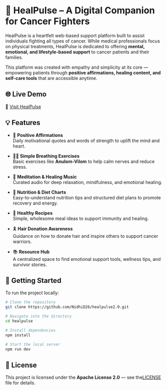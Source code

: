 # 🌿 HealPulse – A Digital Companion for Cancer Fighters

HealPulse is a heartfelt web-based support platform built to assist individuals fighting all types of cancer. While medical professionals focus on physical treatments, HealPulse is dedicated to offering **mental, emotional, and lifestyle-based support** to cancer patients and their families.

This platform was created with empathy and simplicity at its core — empowering patients through **positive affirmations, healing content, and self-care tools** that are accessible anytime.

## 🌐 Live Demo
🔗 [Visit HealPulse](https://healpulse2-0.vercel.app)


## 💡 Features

- 🧠 **Positive Affirmations**  
  Daily motivational quotes and words of strength to uplift the mind and heart.

- 🧘‍♀️ **Simple Breathing Exercises**  
  Basic exercises like **Anulom-Vilom** to help calm nerves and reduce stress.

- 🎵 **Meditation & Healing Music**  
  Curated audio for deep relaxation, mindfulness, and emotional healing.

- 🥗 **Nutrition & Diet Charts**  
  Easy-to-understand nutrition tips and structured diet plans to promote recovery and energy.

- 🍲 **Healthy Recipes**  
  Simple, wholesome meal ideas to support immunity and healing.

- 🎗️ **Hair Donation Awareness**  
  Guidance on how to donate hair and inspire others to support cancer warriors.

- 📚 **Resource Hub**  
  A centralized space to find emotional support tools, wellness tips, and survivor stories.



## 🚀 Getting Started

To run the project locally:

```bash
# Clone the repository
git clone https://github.com/NidhiD26/healpulse2.0.git

# Navigate into the directory
cd healpulse

# Install dependencies
npm install

# Start the local server
npm run dev

```

## 📄 License

This project is licensed under the **Apache License 2.0** — see the[LICENSE](./LICENSE) file for details.



